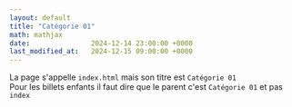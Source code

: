 ```yaml
---
layout: default
title: "Catégorie 01"
math: mathjax
date:               2024-12-14 23:00:00 +0000
last_modified_at:   2024-12-15 09:00:00 +0000
---
```


La page s'appelle `index.html` mais son titre est ``Catégorie 01``  
Pour les billets enfants il faut dire que le parent c'est ``Catégorie 01`` et pas `index`
